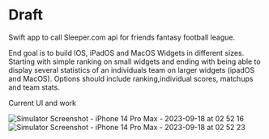 # Draft
Swift app to call Sleeper.com api for friends fantasy football league. 

End goal is to build IOS, iPadOS and MacOS Widgets in different sizes. Starting with simple ranking on small widgets and ending with being able to display several statistics
of an individuals team on larger widgets (ipadOS and MacOS). Options should include ranking,individual scores, matchups and team stats. 

Current UI and work


![Simulator Screenshot - iPhone 14 Pro Max - 2023-09-18 at 02 52 16](https://github.com/eljohncena/Draft/assets/70674723/8372fb24-fe29-445e-a3df-fa8ae77cb3ff)
![Simulator Screenshot - iPhone 14 Pro Max - 2023-09-18 at 02 52 23](https://github.com/eljohncena/Draft/assets/70674723/7dee6a08-068c-4b10-9bd6-50ad253997ed)



